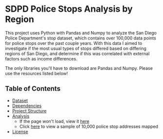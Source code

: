 # SDPD Police Stops Analysis by Region
This project uses Python with Pandas and Numpy to analyze the San Diego Police Department's stop dataset, which contains over 100,000 data points for police stops over the past couple years. With this data I aimed to investigate if the most usual types of stops differed based on differing regions of San Diego, and determine if this was correlated with external factors such as income differences.

The only libraries you'll have to download are Pandas and Numpy. Please use the resources listed below!

## Table of Contents
- [Dataset](https://github.com/k-anisha/SDPD-Police-Stops-Analysis-by-Region/blob/main/SDPD_data.zip)
- [Dependencies](https://github.com/k-anisha/SDPD-Police-Stops-Analysis-by-Region/blob/main/dependencies.txt)
- [Project Structure](https://github.com/k-anisha/SDPD-Police-Stops-Analysis-by-Region/blob/main/SDPD_Analysis.ipynb)
- [Analysis](Analysis.pdf)
    - If the page won't load, view it [here](https://drive.google.com/file/d/1EfZ29EU-L2e-liykw4qu8p04evyyasXu/view?usp=sharing)
    - Click [here](https://www.google.com/maps/d/edit?mid=1yGawQW7sE9jszENz_i2jw0zcUuMz8J4&usp=sharing) to view a sample of 10,000 police stop addresses mapped
- [License](LICENSE)
